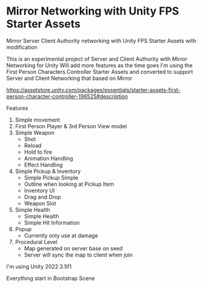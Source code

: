 # Mirror Networking with Unity FPS Starter Assets
Mirror Server Client Authority networking with Unity FPS Starter Assets with modification

This is an experimental project of Server and Client Authority with Mirror Networking for Unity
Will add more features as the time goes
I'm using the First Person Characters Controller Starter Assets and converted to support Server and Client Networking that based on Mirror

https://assetstore.unity.com/packages/essentials/starter-assets-first-person-character-controller-196525#description

Features
1. Simple movement
2. First Person Player & 3rd Person View model
3. Simple Weapon
    - Shot
    - Reload
    - Hold to fire
    - Animation Handling
    - Effect Handling
4. Simple Pickup & Inventory
    - Simple Pickup Simple 
    - Outline when looking at Pickup Item
    - Inventory UI 
    - Drag and Drop
    - Weapon Slot
5. Simple Health
    - Simple Health
    - Simple Hit Information
6. Popup
    - Currently only use at damage
7. Procedural Level
    - Map generated on server base on seed
    - Server will sync the map to client when join

I'm using Unity 2022.3.5f1

Everything start in Bootstrap Scene
